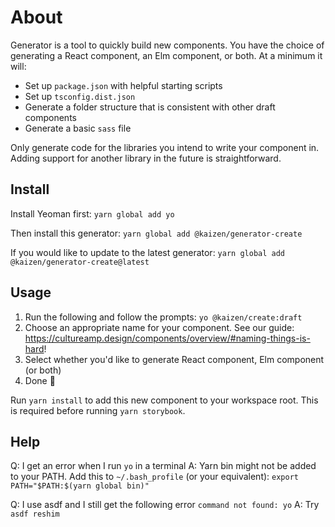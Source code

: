 # About 
Generator is a tool to quickly build new components. You have the choice of generating a React component, an Elm component, or both. At a minimum it will: 
* Set up `package.json` with helpful starting scripts
* Set up `tsconfig.dist.json` 
* Generate a folder structure that is consistent with other draft components
* Generate a basic `sass` file

Only generate code for the libraries you intend to write your component in. Adding support for another library in the future is straightforward.

## Install
Install Yeoman first: 
`yarn global add yo`

Then install this generator: 
`yarn global add @kaizen/generator-create`

If you would like to update to the latest generator:
`yarn global add @kaizen/generator-create@latest`

## Usage
1. Run the following and follow the prompts: `yo @kaizen/create:draft` 
2. Choose an appropriate name for your component. See our guide: https://cultureamp.design/components/overview/#naming-things-is-hard!
3. Select whether you'd like to generate React component, Elm component (or both)
4. Done 🎉
   
Run `yarn install` to add this new component to your workspace root. This is required before running `yarn storybook`. 

## Help 
Q: I get an error when I run `yo` in a terminal
A: Yarn bin might not be added to your PATH. Add this to `~/.bash_profile` (or your equivalent): `export PATH="$PATH:$(yarn global bin)"`

Q: I use asdf and I still get the following error `command not found: yo`
A: Try `asdf reshim`
